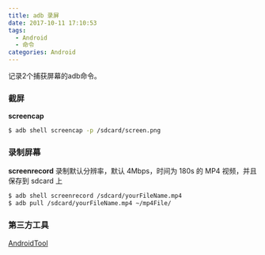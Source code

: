 ```yaml
---
title: adb 录屏
date: 2017-10-11 17:10:53
tags:
  - Android
  - 命令
categories: Android
---
```

记录2个捕获屏幕的adb命令。

<!-- more -->

### 截屏
**screencap**

```bash
$ adb shell screencap -p /sdcard/screen.png
```

### 录制屏幕
**screenrecord**
录制默认分辨率，默认 4Mbps，时间为 180s 的 MP4 视频，并且保存到 sdcard 上
   
```bash
$ adb shell screenrecord /sdcard/yourFileName.mp4
$ adb pull /sdcard/yourFileName.mp4 ~/mp4File/
```

### 第三方工具
[AndroidTool](http://mac.softpedia.com/get/Utilities/AndroidTool.shtml)


